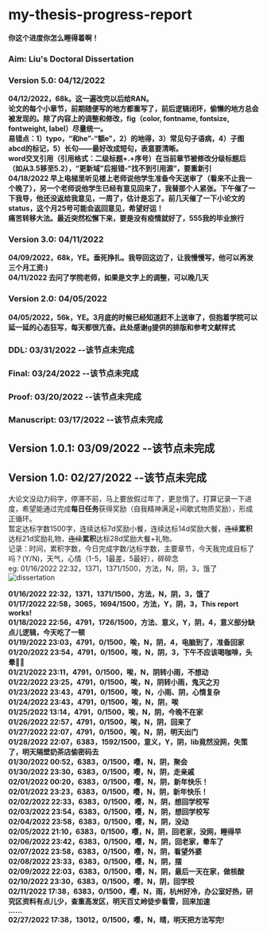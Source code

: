 # my-thesis-progress-report
**你这个进度你怎么睡得着啊！**

### Aim: Liu's Doctoral Dissertation

### Version 5.0: 04/12/2022
**04/12/2022，68k。这一遍改完以后给RAN。**<br>
**论文的每个小章节，前期随便写的地方都重写了，前后逻辑闭环，偷懒的地方总会被发现的。除了内容上的调整和修改，fig（color, fontname, fontsize, fontweight, label）尽量统一。**<br>
**易错点：1）typo，“和he”-“额e”，2）的地得，3）常见句子语病，4）子图abcd的标记，5）长句——最好改成短句，表意要清晰。**<br>
**word交叉引用（引用格式：二级标题+.+序号）在当前章节被修改分级标题后（如从3.5移至5.2），“更新域”后报错-“找不到引用源”，要重新引**<br>
**04/18/2022 早上电梯里听见楼上老师说他学生准备今天送审了（看来不止我一个晚了），另一个老师说他学生已经有意见回来了，我替那个人紧张。下午催了一下我导，他还没返给我意见，一周了，估计是忘了。前几天催了一下小论文的status，这个月25号可能会返回意见，希望好运！**<br>
**痛苦转移大法。最近突然松懈下来，要是没有疫情就好了，555我的毕业旅行**

### Version 3.0: 04/11/2022
**04/09/2022，68k，YE。垂死挣扎。我导回这边了，让我慢慢写，他可以再发三个月工资:)**<br>
**04/11/2022 去问了学院老师，如果是文字上的调整，可以晚几天**

### Version 2.0: 04/05/2022
**04/05/2022，56k，YE。3月底的时候已经知道赶不上送审了，但抱着学院可以延一延的心态狂写，每天都很亢奋。此处感谢g提供的排版和参考文献样式**

### DDL: 03/31/2022 --该节点未完成
### Final: 03/24/2022 --该节点未完成
### Proof: 03/20/2022 --该节点未完成
### Manuscript: 03/17/2022 --该节点未完成
## Version 1.0.1: 03/09/2022 --该节点未完成
## Version 1.0: 02/27/2022 --该节点未完成

大论文没动力码字，停滞不前，马上要放假过年了，更怠惰了。打算记录一下进度，希望能通过完成**每日任务**获得奖励（自我精神满足+间歇式物质奖励），形成正循环。
<br>
暂定达标字数1500字，连续达标7d奖励小餐，连续达标14d奖励大餐，~~连续~~**累积**达标21d奖励礼物，~~连续~~**累积**达标28d奖励大餐+礼物。
<br>
记录：时间，累积字数，今日完成字数/达标字数，主要章节，今天我完成目标了吗？(Y/N)，天气，心情（1-5，1最差，5最好），碎碎念
<br>
eg: 01/16/2022 22:32，1371，1371/1500，方法，N，阴，3，饿了
<br>
![dissertation](https://user-images.githubusercontent.com/33391827/149664398-560eae10-257b-4af6-85a9-125d49d5a958.jpg)

**01/16/2022 22:32，1371，1371/1500，方法，N，阴，3，饿了**<br>
**01/17/2022 22:58，3065，1694/1500，方法，Y，阴，3，This report works!**<br>
**01/18/2022 22:56，4791，1726/1500，方法、意义，Y，阴，4，意义部分缺点儿逻辑，今天吃了一顿**<br>
**01/19/2022 23:03，4791，0/1500，唉，N，阴，4，电脑到了，准备回家**<br>
**01/20/2022 23:54，4791，0/1500，唉，N，阴，3，下午不应该喝咖啡，头晕😵‍💫**<br>
**01/21/2022 23:11，4791，0/1500，唉，N，阴转小雨，不想动**<br>
**01/22/2022 23:25，4791，0/1500，唉，N，阴转小雨，鬼灭之刃**<br>
**01/23/2022 23:43，4791，0/1500，唉，N，小雨、阴，心情复杂**<br>
**01/24/2022 23:43，4791，0/1500，唉，N，阴，唉**<br>
**01/25/2022 13:14，4791，0/1500，唉，N，阴，今晚不在家**<br>
**01/26/2022 22:57，4791，0/1500，唉，N，阴，回来了**<br>
**01/27/2022 22:07，4791，0/1500，唉，N，阴，明天出门**<br>
**01/28/2022 22:07，6383，1592/1500，意义，Y，阴，lib竟然没网，失策了，明天隔壁奶茶店偷密码去**<br>
**01/30/2022 00:52，6383，0/1500，嘤，N，阴，聚会**<br>
**01/30/2022 23:30，6383，0/1500，嘤，N，阴，走亲戚**<br>
**02/01/2022 00:20，6383，0/1500，嘤，N，阴，新年快乐！**<br>
**02/01/2022 23:23，6383，0/1500，嘤，N，阴，新年快乐！**<br>
**02/02/2022 22:33，6383，0/1500，嘤，N，阴，想回学校写**<br>
**02/03/2022 23:54，6383，0/1500，嘤，N，阴，想回学校写**<br>
**02/04/2022 23:58，6383，0/1500，嘤，N，阴，没动**<br>
**02/05/2022 21:10，6383，0/1500，嘤，N，阴，回老家，没网，睡得早**<br>
**02/06/2022 23:42，6383，0/1500，嘤，N，阴，回老家，晕车了**<br>
**02/07/2022 23:58，6383，0/1500，嘤，N，阴，看望外婆**<br>
**02/08/2022 23:33，6383，0/1500，嘤，N，阴，摆**<br>
**02/09/2022 22:03，6383，0/1500，嘤，N，阴，最后一天在家，做核酸**<br>
**02/10/2022 23:30，6383，0/1500，嘤，N，阴，回学校**<br>
**02/11/2022 17:38，6383，0/1500，嘤，N，雨，杭州好冷，办公室好热，研究区资料有点儿少，查重高发区，明天百丈岭徒步看雪，回来加速**<br>
**......**<br>
**02/27/2022 17:38，13012，0/1500，嘤，N，晴，明天把方法写完!**<br>
